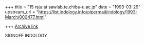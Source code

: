 +++
title = "15 raju at sawlab.te.chiba-u.ac.jp"
date = "1993-03-29"
upstream_url = "https://list.indology.info/pipermail/indology/1993-March/000477.html"

+++
[Archive link](https://list.indology.info/pipermail/indology/1993-March/000477.html)

SIGNOFF INDOLOGY





